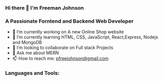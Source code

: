 ### Hi there 👋 I'm Freeman Johnson

### A Passionate Forntend and Backend Web Developer

- 🔭 I’m currently working on A new Online Shop website
- 🌱 I’m currently learning HTML, CSS, JavaScript, React,Express, Nodejs and MongoDB
- 👯 I’m looking to collaborate on Full stack Projects
- 💬 Ask me about MERN
- 📫 How to reach me: pfreejohnson@gmail.com

### Languages and Tools:


